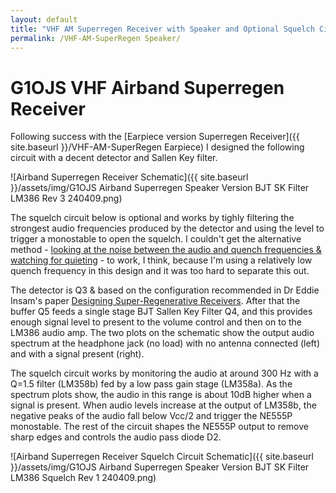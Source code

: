 ```yaml
---
layout: default
title: "VHF AM Superregen Receiver with Speaker and Optional Squelch Circuit"
permalink: /VHF-AM-SuperRegen Speaker/
---
```

# G1OJS VHF Airband Superregen Receiver
Following success with the [Earpiece version Superregen Receiver]({{ site.baseurl }}/VHF-AM-SuperRegen Earpiece) I designed the following circuit with a decent detector and Sallen Key filter.

![Airband Superregen Receiver Schematic]({{ site.baseurl }}/assets/img/G1OJS Airband Superregen Speaker Version BJT SK Filter LM386 Rev 3 240409.png)

The squelch circuit below is optional and works by tighly filtering the strongest audio frequencies produced by the detector and using the level to trigger a monostable to open the squelch. I couldn't get the alternative method - [looking at the noise between the audio and quench frequencies & watching for quieting](https://www.theradioboard.org/forum/solid-state-radios/solid-state-superregenerative-rx-with-squelch) - to work, I think, because I'm using a relatively low quench frequency in this design and it was too hard to separate this out.

The detector is Q3 & based on the configuration recommended in Dr Eddie Insam's paper [Designing Super-Regenerative Receivers](https://www.qsl.net/l/lu7did/docs/QRPp/Receptor%20Regenerativo.pdf). After that the buffer Q5 feeds a single stage BJT Sallen Key Filter Q4, and this provides enough signal level to present to the volume control and then on to the LM386 audio amp. The two plots on the schematic show the output audio spectrum at the headphone jack (no load) with no antenna connected (left) and with a signal present (right).

The squelch circuit works by monitoring the audio at around 300 Hz with a Q=1.5 filter (LM358b) fed by a low pass gain stage (LM358a). As the spectrum plots show, the audio in this range is about 10dB higher when a signal is present. When audio levels increase at the output of LM358b, the negative peaks of the audio fall below Vcc/2 and trigger the NE555P monostable. The rest of the circuit shapes the NE555P output to remove sharp edges and controls the audio pass diode D2.

![Airband Superregen Receiver Squelch Circuit Schematic]({{ site.baseurl }}/assets/img/G1OJS Airband Superregen Speaker Version BJT SK Filter LM386 Squelch Rev 1 240409.png)
